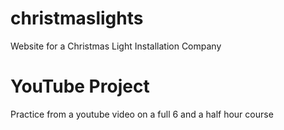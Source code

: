 # christmaslights
Website for a Christmas Light Installation Company

# YouTube Project
Practice from a youtube video on a full 6 and a half hour course

